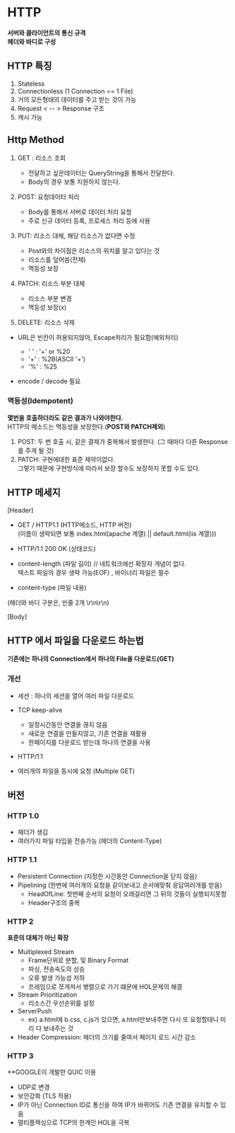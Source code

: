 # HTTP
**서버와 클라이언트의 통신 규격**<br>
**헤더와 바디로 구성**

## HTTP 특징
1. Stateless
2. Connectionless (1 Connection == 1 File)
3. 거의 모든형태의 데이터를 주고 받는 것이 가능 
4. Request <  -- > Response 구조
5. 캐시 가능 


## Http Method
1. GET : 리소스 조회<br>
    - 전달하고 싶은데이터는 QueryString을 통해서 전달한다.
    - Body의 경우 보통 지원하지 않는다. 
  
2. POST: 요청데이터 처리
    - Body를 통해서 서버로 데이터 처리 요청
    - 주로 신규 데이터 등록, 프로세스 처리 등에 사용
3. PUT: 리소스 대체, 해당 리소스가 없다면 수정 
    - Post와의 차이점은 리소스의 위치를 알고 있다는 것
    - 리소스를 덮어씀(전체)
    - 멱등성 보장
4. PATCH: 리소스 부분 대체
    - 리소스 부분 변경 
    - 멱등성 보장(x)
5. DELETE: 리소스 삭제

- URL은 빈칸이 허용되지않아, Escape처리가 필요함(예외처리)
  - ' ' : '+' or %20
  - '+' : %2B(ASCII '+')
  - '%' : %25
    
- encode / decode 필요

### 멱등성(Idempotent)
**몇번을 호출하더라도 같은 결과가 나와야한다.**<br>
HTTP의 메소드는 멱등성을 보장한다.(**POST와 PATCH제외**)

1. POST: 두 번 호출 시, 같은 결제가 중복해서 발생한다. (그 때마다 다른 Response를 주게 될 것)
2. PATCH: 구현에대한 표준 제약이없다.<br>그렇기 때문에 구현방식에 따라서 보장 할수도 보장하지 못할 수도 있다.


## HTTP 메세지
[Header]
- GET / HTTP1.1 (HTTP메소드, HTTP 버전)<br>
(이름이 생략되면 보통 index.html(apache 계열) || default.html(iis 계열)))


- HTTP/1.1 200 OK (상태코드)


- content-length (파일 길이) // 네트워크에선 확장자 개념이 없다.<br>
  텍스트 파일의 경우 생략 가능(EOF) , 바이너리 파일은 필수


- content-type (파일 내용)

(헤더와 바디 구분은, 빈줄 2개 \r\n\r\n)

[Body]

## HTTP 에서 파일을 다운로드 하는법
**기존에는 하나의 Connection에서 하나의 File을 다운로드(GET)**

### 개선 
- 세션 : 하나의 세션을 열어 여러 파일 다운로드

- TCP keep-alive 
   - 일정시간동안 연결을 끊지 않음
   - 새로운 연결을 만들지않고, 기존 연결을 재활용
   - 한페이지를 다운로드 받는데 하나의 연결을 사용
   
- HTTP/1.1
 - 여러개의 파일을 동시에 요청 (Multiple GET)


## 버전
### HTTP 1.0
- 헤더가 생김
- 여러가지 파일 타입을 전송가능 (헤더의 Content-Type)

### HTTP 1.1
- Persistent Connection (지정한 시간동안 Connection을 닫지 않음)
- Pipelining (한번에 여러개의 요청을 같이보내고 순서에맞춰 응답여러개를 받음)
  - HeadOfLine: 첫번째 순서의 요청이 오래걸리면 그 뒤의 것들이 실행되지못함
  - Header구조의 중복

### HTTP 2
**표준의 대체가 아닌 확장**
- Multiplexed Stream
  - Frame단위로 분할, 및 Binary Format
  - 파싱, 전송속도의 상승
  - 오류 발생 가능성 저하
  - 프레임으로 쪼개져서 병렬으로 가기 떄문에 HOL문제의 해결
- Stream Prioritization
  - 리소스간 우선순위를 설정
- ServerPush
  - ex) a.html에 b.css, c.js가 있으면, a.html만보내주면 다시 또 요청할테니 미리 다 보내주는 것 
- Header Compression: 헤더의 크기를 줄여서 페이지 로드 시간 감소

### HTTP 3
**GOOGLE이 개발한 QUIC 이용

- UDP로 변경
- 보안강화 (TLS 적용)
- IP가 아닌 Connection ID로 통신을 하여 IP가 바뀌어도 기존 연결을 유지할 수 있음
- 멀티플렉싱으로 TCP의 한계인 HOL을 극복